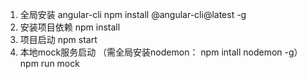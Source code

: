 1. 全局安装 angular-cli
    npm install @angular-cli@latest -g
2. 安装项目依赖
    npm install
3. 项目启动
    npm start
4. 本地mock服务启动 （需全局安装nodemon： npm intall nodemon -g）
    npm run mock 
